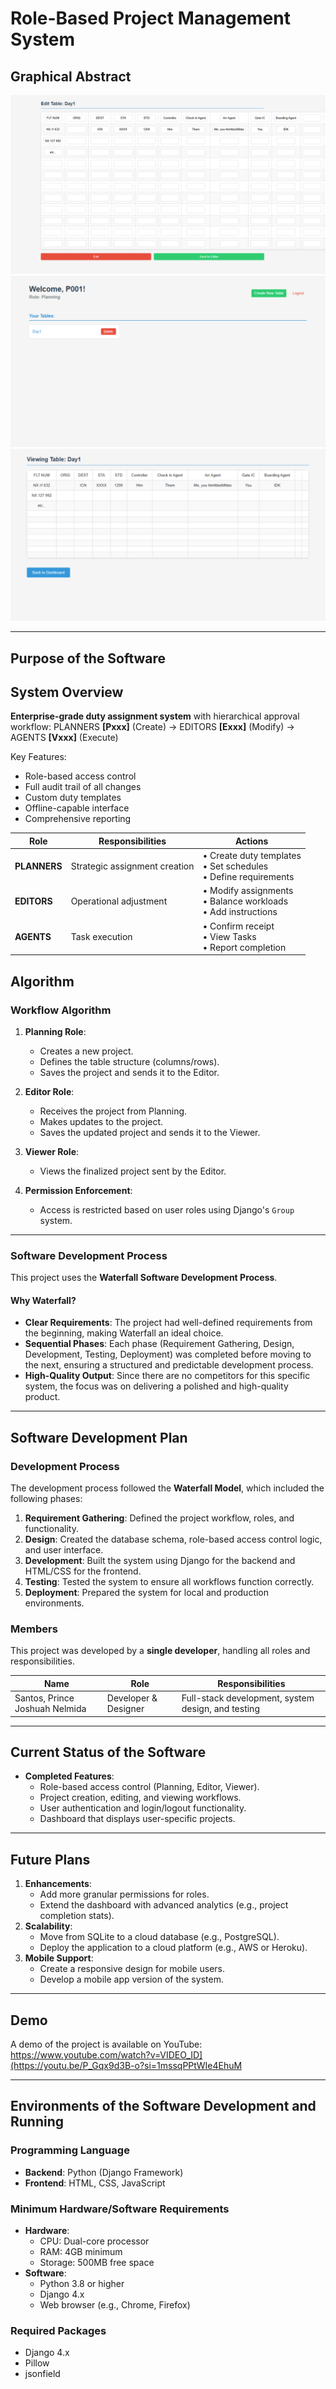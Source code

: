 # Role-Based Project Management System

## Graphical Abstract
![editing_table](imgs/create_table.png)  
![dashboard](imgs/dashboard.png)  
![viewing_table](imgs/view_table.png)  

---

## Purpose of the Software

## System Overview

**Enterprise-grade duty assignment system** with hierarchical approval workflow:
PLANNERS **[Pxxx]** (Create) → EDITORS **[Exxx]** (Modify) → AGENTS **[Vxxx]** (Execute)


Key Features:
- Role-based access control
- Full audit trail of all changes
- Custom duty templates
- Offline-capable interface
- Comprehensive reporting

| Role | Responsibilities | Actions |
|------|-----------------|---------|
| **PLANNERS** | Strategic assignment creation | • Create duty templates <br> • Set schedules <br> • Define requirements |
| **EDITORS** | Operational adjustment | • Modify assignments <br> • Balance workloads <br> • Add instructions |
| **AGENTS** | Task execution | • Confirm receipt <br> • View Tasks <br> • Report completion |

## Algorithm

### Workflow Algorithm
1. **Planning Role**:
   - Creates a new project.
   - Defines the table structure (columns/rows).
   - Saves the project and sends it to the Editor.

2. **Editor Role**:
   - Receives the project from Planning.
   - Makes updates to the project.
   - Saves the updated project and sends it to the Viewer.

3. **Viewer Role**:
   - Views the finalized project sent by the Editor.

4. **Permission Enforcement**:
   - Access is restricted based on user roles using Django's `Group` system.

---

### Software Development Process
This project uses the **Waterfall Software Development Process**.

#### Why Waterfall?
- **Clear Requirements**: The project had well-defined requirements from the beginning, making Waterfall an ideal choice.
- **Sequential Phases**: Each phase (Requirement Gathering, Design, Development, Testing, Deployment) was completed before moving to the next, ensuring a structured and predictable development process.
- **High-Quality Output**: Since there are no competitors for this specific system, the focus was on delivering a polished and high-quality product.

---

## Software Development Plan

### Development Process
The development process followed the **Waterfall Model**, which included the following phases:
1. **Requirement Gathering**: Defined the project workflow, roles, and functionality.
2. **Design**: Created the database schema, role-based access control logic, and user interface.
3. **Development**: Built the system using Django for the backend and HTML/CSS for the frontend.
4. **Testing**: Tested the system to ensure all workflows function correctly.
5. **Deployment**: Prepared the system for local and production environments.

### Members
This project was developed by a **single developer**, handling all roles and responsibilities.

| **Name**                |     **Role**             | **Responsibilities**                                 |
|----------------|----------------------|-----------------------------------------------------|
| Santos, Prince Joshuah Nelmida    | Developer & Designer| Full-stack development, system design, and testing  |

---



## Current Status of the Software
- **Completed Features**:
  - Role-based access control (Planning, Editor, Viewer).
  - Project creation, editing, and viewing workflows.
  - User authentication and login/logout functionality.
  - Dashboard that displays user-specific projects.

---

## Future Plans
1. **Enhancements**:
   - Add more granular permissions for roles.
   - Extend the dashboard with advanced analytics (e.g., project completion stats).
2. **Scalability**:
   - Move from SQLite to a cloud database (e.g., PostgreSQL).
   - Deploy the application to a cloud platform (e.g., AWS or Heroku).
3. **Mobile Support**:
   - Create a responsive design for mobile users.
   - Develop a mobile app version of the system.

---

## Demo
A demo of the project is available on YouTube:  
https://www.youtube.com/watch?v=VIDEO_ID](https://youtu.be/P_Gqx9d3B-o?si=1mssqPPtWIe4EhuM 

---

## Environments of the Software Development and Running

### Programming Language
- **Backend**: Python (Django Framework)
- **Frontend**: HTML, CSS, JavaScript

### Minimum Hardware/Software Requirements
- **Hardware**:
  - CPU: Dual-core processor
  - RAM: 4GB minimum
  - Storage: 500MB free space
- **Software**:
  - Python 3.8 or higher
  - Django 4.x
  - Web browser (e.g., Chrome, Firefox)

### Required Packages
- Django 4.x
- Pillow
- jsonfield
